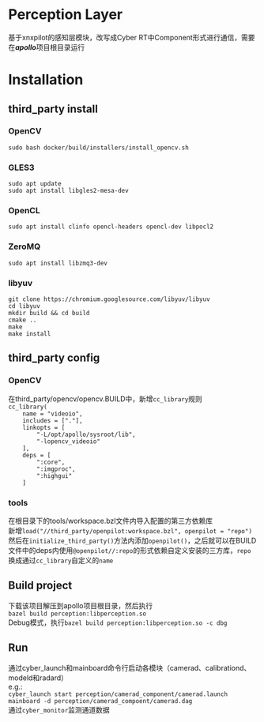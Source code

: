 # Perception Layer  
基于xnxpilot的感知层模块，改写成Cyber RT中Component形式进行通信，需要在***apollo***项目根目录运行  
# Installation
## third_party install  
### OpenCV  
`sudo bash docker/build/installers/install_opencv.sh`  
### GLES3  
`sudo apt update`  
`sudo apt install libgles2-mesa-dev`  
### OpenCL  
`sudo apt install clinfo opencl-headers opencl-dev libpocl2`  
### ZeroMQ  
`sudo apt install libzmq3-dev`  
### libyuv  
`git clone https://chromium.googlesource.com/libyuv/libyuv`  
`cd libyuv`  
`mkdir build && cd build`  
`cmake ..`  
`make`  
`make install`  
## third_party config  
### OpenCV  
在third_party/opencv/opencv.BUILD中，新增`cc_library`规则  
`cc_library(`  
`    name = "videoio",`  
`    includes = ["."],`  
`    linkopts = [`  
`        "-L/opt/apollo/sysroot/lib",`  
`        "-lopencv_videoio"`  
`    ],`  
`    deps = [`  
`        ":core",`  
`        ":imgproc",`  
`        ":highgui"`  
`    ]`  
### tools  
在根目录下的tools/workspace.bzl文件内导入配置的第三方依赖库  
新增`load("//third_party/openpilot:workspace.bzl", openpilot = "repo")`  
然后在`initialize_third_party()`方法内添加`openpilot()`，之后就可以在BUILD文件中的deps内使用`@openpilot//:repo`的形式依赖自定义安装的三方库，`repo`换成通过`cc_library`自定义的`name`  
## Build project  
下载该项目解压到apollo项目根目录，然后执行  
`bazel build perception:libperception.so`  
Debug模式，执行`bazel build perception:libperception.so -c dbg`  
## Run  
通过cyber_launch和mainboard命令行启动各模块（camerad、calibrationd、modeld和radard）  
e.g.:  
`cyber_launch start perception/camerad_component/camerad.launch`  
`mainboard -d perception/camerad_compoent/camerad.dag`  
通过`cyber_monitor`监测通道数据
